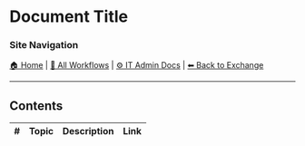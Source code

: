 <!-- description: Documentation about Document Title for Your Organization. -->

# Document Title

### Site Navigation
[🏠 Home](../../../README.md) | [📂 All Workflows](../../../users/users.md) | [⚙ IT Admin Docs](../../../it-admins/README.md) | [⬅ Back to Exchange](../README.md)

---

## Contents

| **#** | **Topic** | **Description** | **Link** |
|---|---|---|---|